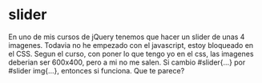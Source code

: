 slider
======

En uno de mis cursos de jQuery tenemos que hacer un slider de unas 4 imagenes. Todavia no he empezado con el javascript, estoy bloqueado en el CSS. Segun el curso, con poner lo que tengo yo en el css, las imagenes deberian ser 600x400, pero a mi no me salen. Si cambio #slider{...} por #slider img{...}, entonces si funciona. Que te parece?
